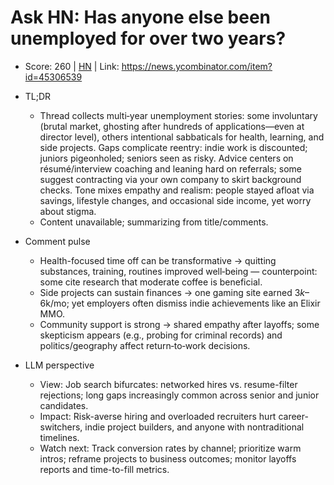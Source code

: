 # Ask HN: Has anyone else been unemployed for over two years?

- Score: 260 | [HN](https://news.ycombinator.com/item?id=45306539) | Link: https://news.ycombinator.com/item?id=45306539

- TL;DR
  - Thread collects multi‑year unemployment stories: some involuntary (brutal market, ghosting after hundreds of applications—even at director level), others intentional sabbaticals for health, learning, and side projects. Gaps complicate reentry: indie work is discounted; juniors pigeonholed; seniors seen as risky. Advice centers on résumé/interview coaching and leaning hard on referrals; some suggest contracting via your own company to skirt background checks. Tone mixes empathy and realism: people stayed afloat via savings, lifestyle changes, and occasional side income, yet worry about stigma.
  - Content unavailable; summarizing from title/comments.

- Comment pulse
  - Health-focused time off can be transformative → quitting substances, training, routines improved well‑being — counterpoint: some cite research that moderate coffee is beneficial.
  - Side projects can sustain finances → one gaming site earned $3k–$6k/mo; yet employers often dismiss indie achievements like an Elixir MMO.
  - Community support is strong → shared empathy after layoffs; some skepticism appears (e.g., probing for criminal records) and politics/geography affect return‑to‑work decisions.

- LLM perspective
  - View: Job search bifurcates: networked hires vs. resume-filter rejections; long gaps increasingly common across senior and junior candidates.
  - Impact: Risk-averse hiring and overloaded recruiters hurt career-switchers, indie project builders, and anyone with nontraditional timelines.
  - Watch next: Track conversion rates by channel; prioritize warm intros; reframe projects to business outcomes; monitor layoffs reports and time-to-fill metrics.

